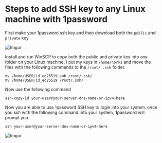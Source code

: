 # Steps to add SSH key to any Linux machine with 1password

First make your 1password ssh key and then download both the `public` and `private` key.

![Imgur](https://i.imgur.com/SWjr1OW.png)

Install and run WinSCP to copy both the public and private key into any folder on your Linux machine. I put my keys in `/home/norkz` and move the files with the following commands to the `/root/ .ssh` folder.

```
mv /home/USER/id_ed25519.pub /root/.ssh/
mv /home/USER/id_ed25519 /root/.ssh/
```

Now use the following command

```
ssh-copy-id your-user@your-server-dns-name-or-ipv4-here
```

Now you are able to use 1password SSH key to login into your system, once you ssh with the following command into your system, 1password will prompt you.

```
ssh your-user@your-server-dns-name-or-ipv4-here
```

![Imgur](https://i.imgur.com/1XWWzEh.png)